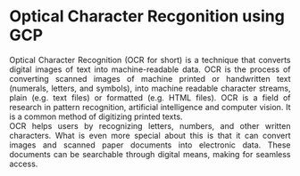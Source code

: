 # Optical Character Recgonition using GCP

<div align="justify">Optical Character Recognition (OCR for short) is a technique that converts digital images of text into machine-readable data. OCR is the process of converting scanned images of machine printed or handwritten text (numerals, letters, and
symbols), into machine readable character streams, plain (e.g. text files) or formatted (e.g. HTML files). OCR is a field of research in pattern recognition, artificial intelligence and computer vision. It is a common method of digitizing printed texts.<br>
OCR helps users by recognizing letters, numbers, and other written characters. What is even
more special about this is that it can convert images and scanned paper documents into
electronic data. These documents can be searchable through digital means, making for
seamless access.</div>